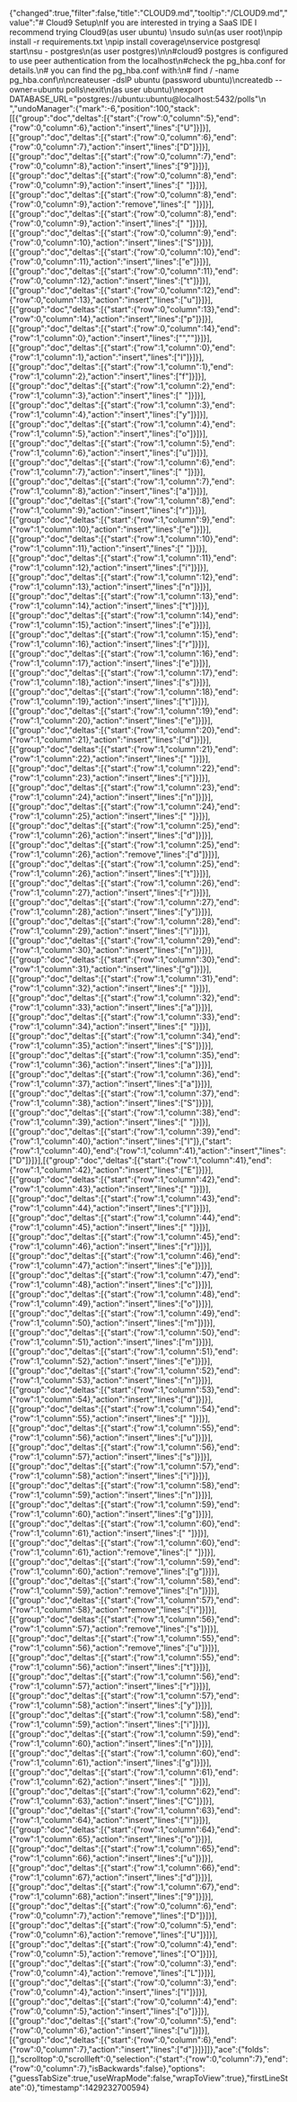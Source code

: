 {"changed":true,"filter":false,"title":"CLOUD9.md","tooltip":"/CLOUD9.md","value":"# Cloud9 Setup\nIf you are interested in trying a SaaS IDE I recommend trying Cloud9(as user ubuntu) \nsudo su\n(as user root)\npip install -r requirements.txt \npip install coverage\nservice postgresql start\nsu - postgres\n(as user postgres)\n\n#cloud9 postgres is configured to use peer authentication from the localhost\n#check the pg_hba.conf for details.\n# you can find the pg_hba.conf with:\n# find / -name pg_hba.conf\n\ncreateuser -dslP ubuntu (password ubuntu)\ncreatedb --owner=ubuntu polls\nexit\n(as user ubuntu)\nexport DATABASE_URL=\"postgres://ubuntu:ubuntu@localhost:5432/polls\"\n    ","undoManager":{"mark":-6,"position":100,"stack":[[{"group":"doc","deltas":[{"start":{"row":0,"column":5},"end":{"row":0,"column":6},"action":"insert","lines":["U"]}]}],[{"group":"doc","deltas":[{"start":{"row":0,"column":6},"end":{"row":0,"column":7},"action":"insert","lines":["D"]}]}],[{"group":"doc","deltas":[{"start":{"row":0,"column":7},"end":{"row":0,"column":8},"action":"insert","lines":["9"]}]}],[{"group":"doc","deltas":[{"start":{"row":0,"column":8},"end":{"row":0,"column":9},"action":"insert","lines":[" "]}]}],[{"group":"doc","deltas":[{"start":{"row":0,"column":8},"end":{"row":0,"column":9},"action":"remove","lines":[" "]}]}],[{"group":"doc","deltas":[{"start":{"row":0,"column":8},"end":{"row":0,"column":9},"action":"insert","lines":[" "]}]}],[{"group":"doc","deltas":[{"start":{"row":0,"column":9},"end":{"row":0,"column":10},"action":"insert","lines":["S"]}]}],[{"group":"doc","deltas":[{"start":{"row":0,"column":10},"end":{"row":0,"column":11},"action":"insert","lines":["e"]}]}],[{"group":"doc","deltas":[{"start":{"row":0,"column":11},"end":{"row":0,"column":12},"action":"insert","lines":["t"]}]}],[{"group":"doc","deltas":[{"start":{"row":0,"column":12},"end":{"row":0,"column":13},"action":"insert","lines":["u"]}]}],[{"group":"doc","deltas":[{"start":{"row":0,"column":13},"end":{"row":0,"column":14},"action":"insert","lines":["p"]}]}],[{"group":"doc","deltas":[{"start":{"row":0,"column":14},"end":{"row":1,"column":0},"action":"insert","lines":["",""]}]}],[{"group":"doc","deltas":[{"start":{"row":1,"column":0},"end":{"row":1,"column":1},"action":"insert","lines":["I"]}]}],[{"group":"doc","deltas":[{"start":{"row":1,"column":1},"end":{"row":1,"column":2},"action":"insert","lines":["f"]}]}],[{"group":"doc","deltas":[{"start":{"row":1,"column":2},"end":{"row":1,"column":3},"action":"insert","lines":[" "]}]}],[{"group":"doc","deltas":[{"start":{"row":1,"column":3},"end":{"row":1,"column":4},"action":"insert","lines":["y"]}]}],[{"group":"doc","deltas":[{"start":{"row":1,"column":4},"end":{"row":1,"column":5},"action":"insert","lines":["o"]}]}],[{"group":"doc","deltas":[{"start":{"row":1,"column":5},"end":{"row":1,"column":6},"action":"insert","lines":["u"]}]}],[{"group":"doc","deltas":[{"start":{"row":1,"column":6},"end":{"row":1,"column":7},"action":"insert","lines":[" "]}]}],[{"group":"doc","deltas":[{"start":{"row":1,"column":7},"end":{"row":1,"column":8},"action":"insert","lines":["a"]}]}],[{"group":"doc","deltas":[{"start":{"row":1,"column":8},"end":{"row":1,"column":9},"action":"insert","lines":["r"]}]}],[{"group":"doc","deltas":[{"start":{"row":1,"column":9},"end":{"row":1,"column":10},"action":"insert","lines":["e"]}]}],[{"group":"doc","deltas":[{"start":{"row":1,"column":10},"end":{"row":1,"column":11},"action":"insert","lines":[" "]}]}],[{"group":"doc","deltas":[{"start":{"row":1,"column":11},"end":{"row":1,"column":12},"action":"insert","lines":["i"]}]}],[{"group":"doc","deltas":[{"start":{"row":1,"column":12},"end":{"row":1,"column":13},"action":"insert","lines":["n"]}]}],[{"group":"doc","deltas":[{"start":{"row":1,"column":13},"end":{"row":1,"column":14},"action":"insert","lines":["t"]}]}],[{"group":"doc","deltas":[{"start":{"row":1,"column":14},"end":{"row":1,"column":15},"action":"insert","lines":["e"]}]}],[{"group":"doc","deltas":[{"start":{"row":1,"column":15},"end":{"row":1,"column":16},"action":"insert","lines":["r"]}]}],[{"group":"doc","deltas":[{"start":{"row":1,"column":16},"end":{"row":1,"column":17},"action":"insert","lines":["e"]}]}],[{"group":"doc","deltas":[{"start":{"row":1,"column":17},"end":{"row":1,"column":18},"action":"insert","lines":["s"]}]}],[{"group":"doc","deltas":[{"start":{"row":1,"column":18},"end":{"row":1,"column":19},"action":"insert","lines":["t"]}]}],[{"group":"doc","deltas":[{"start":{"row":1,"column":19},"end":{"row":1,"column":20},"action":"insert","lines":["e"]}]}],[{"group":"doc","deltas":[{"start":{"row":1,"column":20},"end":{"row":1,"column":21},"action":"insert","lines":["d"]}]}],[{"group":"doc","deltas":[{"start":{"row":1,"column":21},"end":{"row":1,"column":22},"action":"insert","lines":[" "]}]}],[{"group":"doc","deltas":[{"start":{"row":1,"column":22},"end":{"row":1,"column":23},"action":"insert","lines":["i"]}]}],[{"group":"doc","deltas":[{"start":{"row":1,"column":23},"end":{"row":1,"column":24},"action":"insert","lines":["n"]}]}],[{"group":"doc","deltas":[{"start":{"row":1,"column":24},"end":{"row":1,"column":25},"action":"insert","lines":[" "]}]}],[{"group":"doc","deltas":[{"start":{"row":1,"column":25},"end":{"row":1,"column":26},"action":"insert","lines":["d"]}]}],[{"group":"doc","deltas":[{"start":{"row":1,"column":25},"end":{"row":1,"column":26},"action":"remove","lines":["d"]}]}],[{"group":"doc","deltas":[{"start":{"row":1,"column":25},"end":{"row":1,"column":26},"action":"insert","lines":["t"]}]}],[{"group":"doc","deltas":[{"start":{"row":1,"column":26},"end":{"row":1,"column":27},"action":"insert","lines":["r"]}]}],[{"group":"doc","deltas":[{"start":{"row":1,"column":27},"end":{"row":1,"column":28},"action":"insert","lines":["y"]}]}],[{"group":"doc","deltas":[{"start":{"row":1,"column":28},"end":{"row":1,"column":29},"action":"insert","lines":["i"]}]}],[{"group":"doc","deltas":[{"start":{"row":1,"column":29},"end":{"row":1,"column":30},"action":"insert","lines":["n"]}]}],[{"group":"doc","deltas":[{"start":{"row":1,"column":30},"end":{"row":1,"column":31},"action":"insert","lines":["g"]}]}],[{"group":"doc","deltas":[{"start":{"row":1,"column":31},"end":{"row":1,"column":32},"action":"insert","lines":[" "]}]}],[{"group":"doc","deltas":[{"start":{"row":1,"column":32},"end":{"row":1,"column":33},"action":"insert","lines":["a"]}]}],[{"group":"doc","deltas":[{"start":{"row":1,"column":33},"end":{"row":1,"column":34},"action":"insert","lines":[" "]}]}],[{"group":"doc","deltas":[{"start":{"row":1,"column":34},"end":{"row":1,"column":35},"action":"insert","lines":["S"]}]}],[{"group":"doc","deltas":[{"start":{"row":1,"column":35},"end":{"row":1,"column":36},"action":"insert","lines":["a"]}]}],[{"group":"doc","deltas":[{"start":{"row":1,"column":36},"end":{"row":1,"column":37},"action":"insert","lines":["a"]}]}],[{"group":"doc","deltas":[{"start":{"row":1,"column":37},"end":{"row":1,"column":38},"action":"insert","lines":["S"]}]}],[{"group":"doc","deltas":[{"start":{"row":1,"column":38},"end":{"row":1,"column":39},"action":"insert","lines":[" "]}]}],[{"group":"doc","deltas":[{"start":{"row":1,"column":39},"end":{"row":1,"column":40},"action":"insert","lines":["I"]},{"start":{"row":1,"column":40},"end":{"row":1,"column":41},"action":"insert","lines":["D"]}]}],[{"group":"doc","deltas":[{"start":{"row":1,"column":41},"end":{"row":1,"column":42},"action":"insert","lines":["E"]}]}],[{"group":"doc","deltas":[{"start":{"row":1,"column":42},"end":{"row":1,"column":43},"action":"insert","lines":[" "]}]}],[{"group":"doc","deltas":[{"start":{"row":1,"column":43},"end":{"row":1,"column":44},"action":"insert","lines":["I"]}]}],[{"group":"doc","deltas":[{"start":{"row":1,"column":44},"end":{"row":1,"column":45},"action":"insert","lines":[" "]}]}],[{"group":"doc","deltas":[{"start":{"row":1,"column":45},"end":{"row":1,"column":46},"action":"insert","lines":["r"]}]}],[{"group":"doc","deltas":[{"start":{"row":1,"column":46},"end":{"row":1,"column":47},"action":"insert","lines":["e"]}]}],[{"group":"doc","deltas":[{"start":{"row":1,"column":47},"end":{"row":1,"column":48},"action":"insert","lines":["c"]}]}],[{"group":"doc","deltas":[{"start":{"row":1,"column":48},"end":{"row":1,"column":49},"action":"insert","lines":["o"]}]}],[{"group":"doc","deltas":[{"start":{"row":1,"column":49},"end":{"row":1,"column":50},"action":"insert","lines":["m"]}]}],[{"group":"doc","deltas":[{"start":{"row":1,"column":50},"end":{"row":1,"column":51},"action":"insert","lines":["m"]}]}],[{"group":"doc","deltas":[{"start":{"row":1,"column":51},"end":{"row":1,"column":52},"action":"insert","lines":["e"]}]}],[{"group":"doc","deltas":[{"start":{"row":1,"column":52},"end":{"row":1,"column":53},"action":"insert","lines":["n"]}]}],[{"group":"doc","deltas":[{"start":{"row":1,"column":53},"end":{"row":1,"column":54},"action":"insert","lines":["d"]}]}],[{"group":"doc","deltas":[{"start":{"row":1,"column":54},"end":{"row":1,"column":55},"action":"insert","lines":[" "]}]}],[{"group":"doc","deltas":[{"start":{"row":1,"column":55},"end":{"row":1,"column":56},"action":"insert","lines":["u"]}]}],[{"group":"doc","deltas":[{"start":{"row":1,"column":56},"end":{"row":1,"column":57},"action":"insert","lines":["s"]}]}],[{"group":"doc","deltas":[{"start":{"row":1,"column":57},"end":{"row":1,"column":58},"action":"insert","lines":["i"]}]}],[{"group":"doc","deltas":[{"start":{"row":1,"column":58},"end":{"row":1,"column":59},"action":"insert","lines":["n"]}]}],[{"group":"doc","deltas":[{"start":{"row":1,"column":59},"end":{"row":1,"column":60},"action":"insert","lines":["g"]}]}],[{"group":"doc","deltas":[{"start":{"row":1,"column":60},"end":{"row":1,"column":61},"action":"insert","lines":[" "]}]}],[{"group":"doc","deltas":[{"start":{"row":1,"column":60},"end":{"row":1,"column":61},"action":"remove","lines":[" "]}]}],[{"group":"doc","deltas":[{"start":{"row":1,"column":59},"end":{"row":1,"column":60},"action":"remove","lines":["g"]}]}],[{"group":"doc","deltas":[{"start":{"row":1,"column":58},"end":{"row":1,"column":59},"action":"remove","lines":["n"]}]}],[{"group":"doc","deltas":[{"start":{"row":1,"column":57},"end":{"row":1,"column":58},"action":"remove","lines":["i"]}]}],[{"group":"doc","deltas":[{"start":{"row":1,"column":56},"end":{"row":1,"column":57},"action":"remove","lines":["s"]}]}],[{"group":"doc","deltas":[{"start":{"row":1,"column":55},"end":{"row":1,"column":56},"action":"remove","lines":["u"]}]}],[{"group":"doc","deltas":[{"start":{"row":1,"column":55},"end":{"row":1,"column":56},"action":"insert","lines":["t"]}]}],[{"group":"doc","deltas":[{"start":{"row":1,"column":56},"end":{"row":1,"column":57},"action":"insert","lines":["r"]}]}],[{"group":"doc","deltas":[{"start":{"row":1,"column":57},"end":{"row":1,"column":58},"action":"insert","lines":["y"]}]}],[{"group":"doc","deltas":[{"start":{"row":1,"column":58},"end":{"row":1,"column":59},"action":"insert","lines":["i"]}]}],[{"group":"doc","deltas":[{"start":{"row":1,"column":59},"end":{"row":1,"column":60},"action":"insert","lines":["n"]}]}],[{"group":"doc","deltas":[{"start":{"row":1,"column":60},"end":{"row":1,"column":61},"action":"insert","lines":["g"]}]}],[{"group":"doc","deltas":[{"start":{"row":1,"column":61},"end":{"row":1,"column":62},"action":"insert","lines":[" "]}]}],[{"group":"doc","deltas":[{"start":{"row":1,"column":62},"end":{"row":1,"column":63},"action":"insert","lines":["C"]}]}],[{"group":"doc","deltas":[{"start":{"row":1,"column":63},"end":{"row":1,"column":64},"action":"insert","lines":["l"]}]}],[{"group":"doc","deltas":[{"start":{"row":1,"column":64},"end":{"row":1,"column":65},"action":"insert","lines":["o"]}]}],[{"group":"doc","deltas":[{"start":{"row":1,"column":65},"end":{"row":1,"column":66},"action":"insert","lines":["u"]}]}],[{"group":"doc","deltas":[{"start":{"row":1,"column":66},"end":{"row":1,"column":67},"action":"insert","lines":["d"]}]}],[{"group":"doc","deltas":[{"start":{"row":1,"column":67},"end":{"row":1,"column":68},"action":"insert","lines":["9"]}]}],[{"group":"doc","deltas":[{"start":{"row":0,"column":6},"end":{"row":0,"column":7},"action":"remove","lines":["D"]}]}],[{"group":"doc","deltas":[{"start":{"row":0,"column":5},"end":{"row":0,"column":6},"action":"remove","lines":["U"]}]}],[{"group":"doc","deltas":[{"start":{"row":0,"column":4},"end":{"row":0,"column":5},"action":"remove","lines":["O"]}]}],[{"group":"doc","deltas":[{"start":{"row":0,"column":3},"end":{"row":0,"column":4},"action":"remove","lines":["L"]}]}],[{"group":"doc","deltas":[{"start":{"row":0,"column":3},"end":{"row":0,"column":4},"action":"insert","lines":["l"]}]}],[{"group":"doc","deltas":[{"start":{"row":0,"column":4},"end":{"row":0,"column":5},"action":"insert","lines":["o"]}]}],[{"group":"doc","deltas":[{"start":{"row":0,"column":5},"end":{"row":0,"column":6},"action":"insert","lines":["u"]}]}],[{"group":"doc","deltas":[{"start":{"row":0,"column":6},"end":{"row":0,"column":7},"action":"insert","lines":["d"]}]}]]},"ace":{"folds":[],"scrolltop":0,"scrollleft":0,"selection":{"start":{"row":0,"column":7},"end":{"row":0,"column":7},"isBackwards":false},"options":{"guessTabSize":true,"useWrapMode":false,"wrapToView":true},"firstLineState":0},"timestamp":1429232700594}